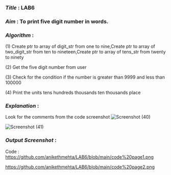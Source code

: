 ### ***Title*** : LAB6
### ***Aim*** : To print five digit number in words.
### ***Algorithm*** : 
(1) Create ptr to array of digit_str from one to nine,Create ptr to array of two_digit_str from ten to nineteen,Create ptr to array of tens_str from twenty to ninety

(2) Get the five digit number from user

(3) Check for the condition if the number is greater than 9999 and less than 100000

(4) Print the units tens hundreds thousands ten thousands place

### ***Explanation*** : 
Look for the comments from the code screenshot
![Screenshot (40)](https://github.com/anikethmehta/LAB6/assets/52659346/403727d8-d1a3-48bf-b0e7-35fa1a6eff70)

![Screenshot (41)](https://github.com/anikethmehta/LAB6/assets/52659346/bcc80136-39b5-4eb7-b2cd-f48314de88b9)

### ***Output Screenshot*** :
Code : 
https://github.com/anikethmehta/LAB6/blob/main/code%20page1.png

https://github.com/anikethmehta/LAB6/blob/main/code%20page2.png
